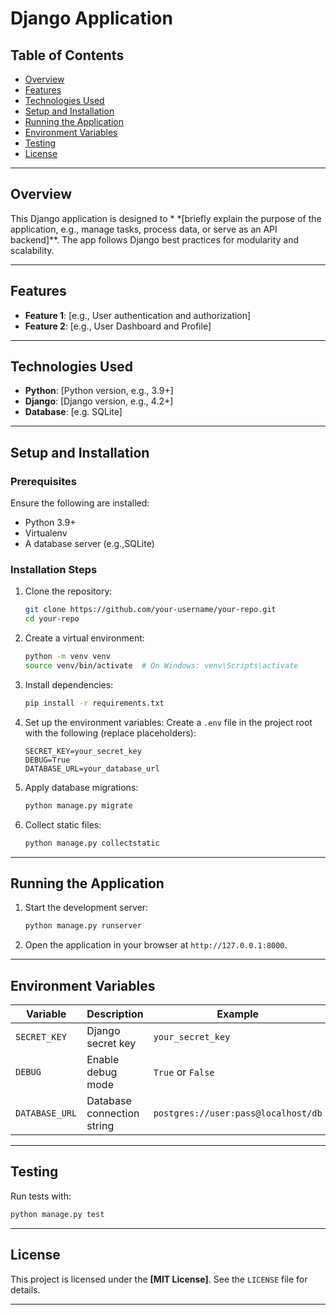 # Django Application

## Table of Contents

- [Overview](#overview)
- [Features](#features)
- [Technologies Used](#technologies-used)
- [Setup and Installation](#setup-and-installation)
- [Running the Application](#running-the-application)
- [Environment Variables](#environment-variables)
- [Testing](#testing)
- [License](#license)

---

## Overview

This Django application is designed to *
*[briefly explain the purpose of the application, e.g., manage tasks, process data, or serve as an API backend]**. The
app follows Django best practices for modularity and scalability.

---

## Features

- **Feature 1**: [e.g., User authentication and authorization]
- **Feature 2**: [e.g., User Dashboard and Profile]

---

## Technologies Used

- **Python**: [Python version, e.g., 3.9+]
- **Django**: [Django version, e.g., 4.2+]
- **Database**: [e.g. SQLite]

---

## Setup and Installation

### Prerequisites

Ensure the following are installed:

- Python 3.9+
- Virtualenv
- A database server (e.g.,SQLite)

### Installation Steps

1. Clone the repository:
   ```bash
   git clone https://github.com/your-username/your-repo.git
   cd your-repo
   ```

2. Create a virtual environment:
   ```bash
   python -m venv venv
   source venv/bin/activate  # On Windows: venv\Scripts\activate
   ```

3. Install dependencies:
   ```bash
   pip install -r requirements.txt
   ```

4. Set up the environment variables:
   Create a `.env` file in the project root with the following (replace placeholders):
   ```
   SECRET_KEY=your_secret_key
   DEBUG=True
   DATABASE_URL=your_database_url
   ```

5. Apply database migrations:
   ```bash
   python manage.py migrate
   ```

6. Collect static files:
   ```bash
   python manage.py collectstatic
   ```

---

## Running the Application

1. Start the development server:
   ```bash
   python manage.py runserver
   ```

2. Open the application in your browser at `http://127.0.0.1:8000`.

---

## Environment Variables

| Variable       | Description                | Example                             |
|----------------|----------------------------|-------------------------------------|
| `SECRET_KEY`   | Django secret key          | `your_secret_key`                   |
| `DEBUG`        | Enable debug mode          | `True` or `False`                   |
| `DATABASE_URL` | Database connection string | `postgres://user:pass@localhost/db` |

---

## Testing

Run tests with:

```bash
python manage.py test
```

---

## License

This project is licensed under the **[MIT License]**. See the `LICENSE` file for details.

---
